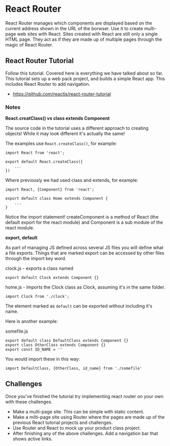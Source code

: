 # React Router 

React Router manages which components are displayed based on the current address shown in the URL of 
the borwser. Use it to create multi-page web sites with React. Sites created with React are still 
only a single HTML page. They act as if they are made up of multiple pages through the magic of React 
Router. 

## React Router Tutorial

Follow this tutorial. Covered here is everything we have talked about so far. This tutorial sets up 
a web pack project, and builds a simple React app. This includes React Router to add navigation. 

- https://github.com/reactjs/react-router-tutorial

### **Notes** 

**React.creatClass() vs class extends Component**

The source code in the tutorial uses a different approach to creating objects! While it may look
different it's actually the same! 

The examples use `React.createClass()`, for example: 
```
import React from 'react';

export default React.createClass({
    ...
})
```
Where previously we had used class and extends, for example: 
```
import React, {Component} from 'react';

export default class Home extends Component {
    ...
}
```
Notice the import statement! createComponent is a method of React (the default export for the react
module) and Component is a sub module of the react module. 

**export, default**

As part of managing JS defined across several JS files you will define what a file exports. Things 
that are marked export can be accessed by other files through the import key word. 

clock.js - exports a class named 
```
export default Clock extends Component {}
```
home.js - Imports the Clock class as Clock, assuming it's in the same folder.
```
import Clock from './clock';
```

The element marked as `default` can be exported without including it's name. 

Here is another example: 

somefile.js
```
export default class DefaultClass extends Component {}
export class OtherClass extends Component {}
export const ID_NAME = ''
```
You would import these in this way: 

```
import DefaultClass, {OtherClass, id_name} from './somefile'
```

## Challenges 

Once you've finished the tutorial try implementing react router on your own with these challenges. 

- Make a multi-page site. This can be simple with static content. 
- Make a milti-page site using Router where the pages are made up of the previous React tutorial 
projects and challenges.
- Use Router and React to mock up your product class project.
- After finishing any of the above challenges. Add a navigation bar that shows active links. 


